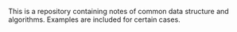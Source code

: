 This is a repository containing notes of common data structure and algorithms.
Examples are included for certain cases.